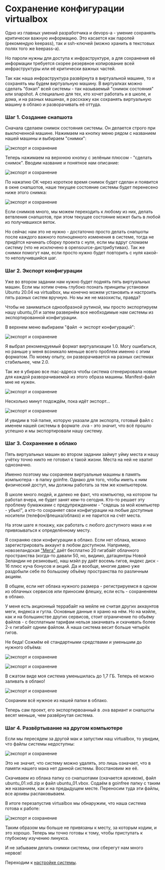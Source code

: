 # Сохранение конфигурации virtualbox

Одно из главных умений разработчика и devops-а - умение сохранять критически важную информацию. Это касается как паролей (рекомендую keepass), так и ssh-ключей (можно хранить в текстовых полях того же keepass-а).

Но пароли нужны для доступа к инфраструктуре, а для сохранения её информации требуется скорее резервное копирование всей инфраструктуры или её критически важных частей.

Так как наша инфраструктура развёрнута в виртуальной машине, то и сохранять мы будем виртуальную машину. В виртуалках можно сделать "бэкап" всей системы - так называемый "снимок состояния" или snapshot. А специально для тех, кто хочет работать и в школе, и дома, и на разных машинах, я расскажу как сохранять виртуальную машину в облако и разворачивать её оттуда.

### Шаг 1. Создание снапшота

Сначала сделаем снимок состояния системы. Он делается строго при выключенной машине. Нажимаем на кнопку меню рядом с названием нашей машины и выбираем "снимки":

![экспорт и сохранение](media/export_and_save/step_00.png)

Теперь нажимаем на верхнюю кнопку с зелёным плюсом - "сделать снимок". Вводим название и понятное нам описание:

![экспорт и сохранение](media/export_and_save/step_01.png)

По нажатию ОК через короткое время снимок будет сделан и появится в окне снапшотов, наше текущее состояние системы будет перенесено ниже этого снимка:

![экспорт и сохранение](media/export_and_save/step_02.png)

Если снимков много, мы можем переходить к любому из них, делать ветвления снапшотов, при этом текущее состояние может быть в любой из получившихся веток.

Но сейчас нам это не нужно - достаточно просто делать снапшоты после каждого важного полноценного изменения в системе, тогда не придётся начинать сборку проекта с нуля, если мы вдруг сломаем систему (что не исключено в opensource-дистрибутивах). Так же снимки помогут нам, если просто нужно будет повторить с нуля какой-то неполучившийся шаг.

### Шаг 2. Экспорт конфигурации

Уже во втором задании нам нужно будет поднять пять виртуальных машин. Если мы хотим очень глубоко познать принципы установки Ubuntu 20.04 на virtualbox, мы конечно можем установить и настроить пять разных систем вручную. Но мы же не мазохисты, правда?

Чтобы не заниматься однообразной рутиной, мы просто экспортируем нашу ubuntu_01 и затем развернём все необходимые нам системы из экспортированной конфигурации.

В верхнем меню выбираем "файл -> экспорт конфигураций":

![экспорт и сохранение](media/export_and_save/step_03.png)

Я выбрал рекомендуемый формат виртуализации 1.0. Могу ошибаться, но раньше у меня возникало меньше всего проблем именно с этим форматом. По моему опыту, он разворачивается на разных системах стабильнее, чем 2.0.

Так же я убираю все mac-адреса чтобы система сгенерировала новые для каждой разворачиваемой из этого образа машины. Manifest-файл мне не нужен.

![экспорт и сохранение](media/export_and_save/step_04.png)

Несколько минут подождём, пока идёт экспорт...

![экспорт и сохранение](media/export_and_save/step_05.png)

И увидим в той папке, которую указали для экспорта, готовый файл с именем нашей системы в формате .ova - это значит, что всё прошло успешно и мы экспортировали нашу систему.

### Шаг 3. Сохранение в облако

Пять виртуальных машин во втором задании займут уйму места и нашу учётку точно никто не готовил к такой жизни. Места на ней не хватит однозначно.

Именно поэтому мы сохраняем виртуальные машины в память компьютера - в папку goinfre. Однако для того, чтобы иметь к ним физический доступ, мы должны работать за тем же компьютером.

В школе много людей, и далеко не факт, что компьютер, на котором ты работал вчера, не будет занят кем-то сегодня. Кто-то решает эту проблему бумажками с предупреждением - "сядешь за мой компьютер - убью!", а кто-то сохраняет свои конфигурации на любые доступные носители (телефон/флешка/облако) и не парится на счёт места.

На этом шаге я покажу, как работать с любого доступного мака и не привязываться к определённому месту.

Я сохраняю свои конфигурации в облако. Если нет облака, можно зарегистрировать аккаунт в любом доступном. Например, новозеландская ["Мега"](https://mega.io/ "сайт мега") даёт бесплатно 20 гигабайт облачного пространства (когда-то давали 50, но, видимо, датацентры Новой Зеландии не резиновые), наш мэйл ру даёт восемь гигов, яндекс диск - 16 плюс куча бонусов и акций. Да и вообще, многие давно уже раздобыли себе по большому объёму пространства по различным акциям.

В общем, если нет облака нужного размера - регистрируемся в одном из облачных сервисов или приносим флешку, если есть - сохраненяем в облако.

У меня есть акционный террабайт на мейле не считая других аккаунтов меги, яндекса и гугла. Основные данные я храню на нём. Но на мэйле, как и на большинстве других сервисов, стоит ограничение по обьёму файлов - с бесплатным тарифам нельзя закачивать и скачивать более 2-х гигабайт одним файлом. А наша система весит больше четырёх гигов.

Не беда! Сожмём её стандартными средствами и уменьшим до нужного объёма:

![экспорт и сохранение](media/export_and_save/step_06.png)

![экспорт и сохранение](media/export_and_save/step_07.png)

В сжатом виде моя система уменьшилась до 1,7 ГБ. Теперь её можно заливать в облако!

![экспорт и сохранение](media/export_and_save/step_08.png)

Сохраним всё нужное из нашей папки в облако.

Теперь сам проект, его экспортирвоанный в .ova вариант и  снапшоты весят меньше, чем развёрнутая система.

### Шаг 4. Развёртывание на другом компьютере

Если мы пересядем за другой мак и запустим наш virtualbox, то увидим, что файлы системы недоступны:

![экспорт и сохранение](media/export_and_save/step_09.png)

Это не значит, что систему можно удалять, это лишь означает, что в памяти нашего мака нет данной системы. Восстановим же её.

Скачиваем из облака папку со снапшотами (скачается архивом), файл ubuntu_01.vdi.zip и файл ubuntu_01.vbox. Содаём в goinfree папку с таким же названием, как и на предыдущем месте. Переносим туда эти файлы, все архивы распаковываем.

В итоге перезапустив virtualbox мы обнаружим, что наша система готова к работе:

![экспорт и сохранение](media/export_and_save/step_10.png)

Таким образом мы больше не привязаны к месту, за которым кодим, и это хорошо. Теперь мы точно готовы к тому, чтобы приступать к глубокому изучению линукса.

И не забываем делать снимки системы, они сберегут нам много нервов!

Переходим к [настройке системы](https://github.com/codesshaman/sber_devops_d01_linux-master/blob/main/02_SYSTEM_SETTING.md "Настройка системы").